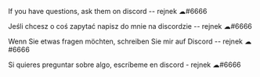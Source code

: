 If you have questions, ask them on discord -- rejnek ☁#6666

Jeśli chcesz o coś zapytać napisz do mnie na discordzie -- rejnek ☁#6666

Wenn Sie etwas fragen möchten, schreiben Sie mir auf Discord -- rejnek ☁#6666

Si quieres preguntar sobre algo, escríbeme en discord - rejnek ☁#6666
